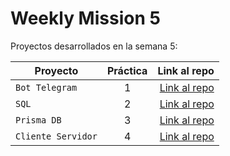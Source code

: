 # Weekly Mission 5

Proyectos desarrollados en la semana 5:

| Proyecto | Práctica | Link al repo |
| ------------- |:-------------:| -----:|
|`Bot Telegram`|1|[Link al repo](https://github.com/juanrdzv/fizzbuzz)|
|`SQL`|2|[Link al repo](https://github.com/juanrdzv/DataBase_SQL)|
|`Prisma DB`|3|[Link al repo](https://github.com/juanrdzv/PrismaDB)|
|`Cliente Servidor`|4|[Link al repo](https://github.com/juanrdzv/PrismaDB)|
